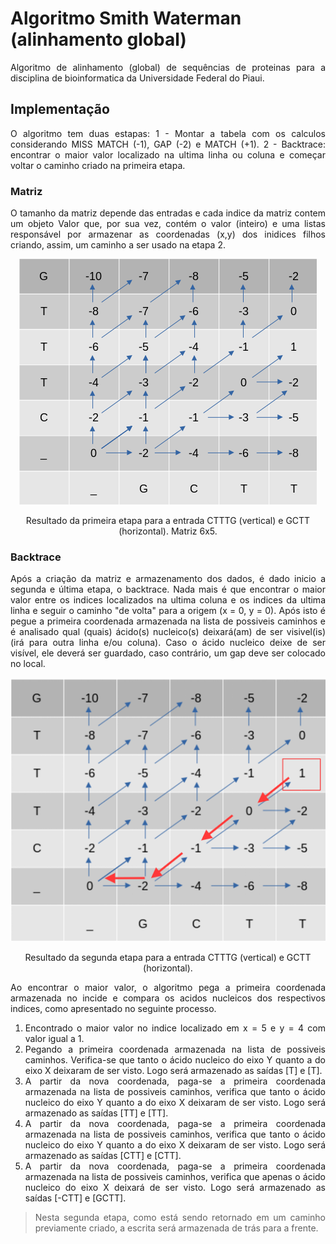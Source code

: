 # Algoritmo Smith Waterman (alinhamento global)

<div align="justify">

Algoritmo de alinhamento (global) de sequências de proteinas para a disciplina de bioinformatica da Universidade Federal do Piaui.

## Implementação

O algoritmo tem duas estapas:
1 - Montar a tabela com os calculos considerando MISS MATCH (-1), GAP (-2) e MATCH (+1).
2 - Backtrace: encontrar o maior valor localizado na ultima linha ou coluna e começar voltar o caminho criado na primeira etapa.

### Matriz

O tamanho da matriz depende das entradas e cada indice da matriz contem um objeto Valor que, por sua vez, contém o valor (inteiro) e uma listas responsável por armazenar as coordenadas (x,y) dos inidices filhos criando, assim, um caminho a ser usado na etapa 2.

<div align="center">
  <img src="./imagens/Captura de tela de 2024-10-29 11-43-26.png" alt="imagem da primeira etapa do algoritmo de smith waterman"> </img>
  <p>Resultado da primeira etapa para a entrada CTTTG (vertical) e GCTT (horizontal). Matriz 6x5.</p>
</div>

### Backtrace

Após a criação da matriz e armazenamento dos dados, é dado inicio a segunda e última etapa, o backtrace. Nada mais é que encontrar o maior valor entre os indices localizados na ultima coluna e os indices da ultima linha e seguir o caminho "de volta" para a origem (x = 0, y = 0). Após isto é pegue a primeira coordenada armazenada na lista de possiveis caminhos e é analisado qual (quais) ácido(s) nucleico(s) deixará(am) de ser visivel(is) (irá para outra linha e/ou coluna). Caso o ácido nucleico deixe de ser visível, ele deverá ser guardado, caso contrário, um gap deve ser colocado no local.
<div align="center">
  <img src="./imagens/Captura de tela 2024-10-30 093412.png" alt="imagem da segunda etapa do algoritmo de smith waterman"> </img>
  <p>Resultado da segunda etapa para a entrada CTTTG (vertical) e GCTT (horizontal).</p>
</div>

Ao encontrar o maior valor, o algoritmo pega a primeira coordenada armazenada no incide e compara os acidos nucleicos dos respectivos indices, como apresentado no seguinte processo.

1. Encontrado o maior valor no indice localizado em x = 5 e y = 4 com valor igual a 1.
2. Pegando a primeira coordenada armazenada na lista de possiveis caminhos. Verifica-se que tanto o ácido nucleico do eixo Y quanto a do eixo X deixaram de ser visto. Logo será armazenado as saídas [T] e [T].
3. A partir da nova coordenada, paga-se a primeira coordenada armazenada na lista de possiveis caminhos, verifica que tanto o ácido nucleico do eixo Y quanto a do eixo X deixaram de ser visto. Logo será armazenado as saídas [TT] e [TT].
4. A partir da nova coordenada, paga-se a primeira coordenada armazenada na lista de possiveis caminhos, verifica que tanto o ácido nucleico do eixo Y quanto a do eixo X deixaram de ser visto. Logo será armazenado as saídas [CTT] e [CTT].
5. A partir da nova coordenada, paga-se a primeira coordenada armazenada na lista de possiveis caminhos, verifica que apenas o ácido nucleico do eixo X deixará de ser visto. Logo será armazenado as saídas [-CTT] e [GCTT].

> Nesta segunda etapa, como está sendo retornado em um caminho previamente criado, a escrita será armazenada de trás para a frente.

</div>
